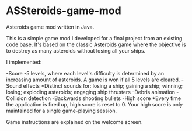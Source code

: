 ASSteroids-game-mod
===================

Asteroids game mod written in Java.

This is a simple game mod I developed for a final project from an existing code base. It's based on the classic Asteroids game where the objective is to destroy as many asteroids without losing all your ships.

I implemented: 

-Score
-5 levels, where each level's difficulty is determined by an increasing amount of asteroids. A game is won if all 5 levels are cleared. 
-Sound effects
  *Distinct sounds for: losing a ship; gaining a ship; winning; losing; exploding asteroids; engaging ship thrusters
-Debris animation
-Collision detection 
-Backwards shooting bullets 
-High score
	*Every time the application is fired up, high score is reset to 0. Your high score is only maintained for a single game-playing session.

Game instructions are explained on the welcome screen. 
